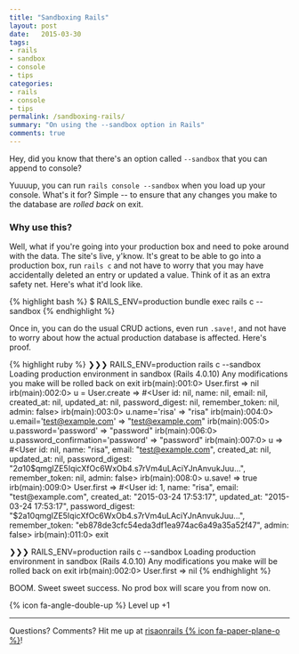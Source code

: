 ```yaml
---
title: "Sandboxing Rails"
layout: post
date:   2015-03-30
tags:
- rails
- sandbox
- console
- tips
categories: 
- rails
- console
- tips
permalink: /sandboxing-rails/
summary: "On using the --sandbox option in Rails"
comments: true
---
```


Hey, did you know that there's an option called `--sandbox` that you can append to console? 

Yuuuup, you can run `rails console --sandbox` when you load up your console. What's it for? Simple -- to ensure that any changes you make to the database are _rolled back_ on exit.

### Why use this?

Well, what if you're going into your production box and need to poke around with the data. The site's live, y'know. It's great to be able to go into a production box, run `rails c` and not have to worry that you may have accidentally deleted an entry or updated a value. Think of it as an extra safety net. Here's what it'd look like.

{% highlight bash %}
$ RAILS_ENV=production bundle exec rails c --sandbox
{% endhighlight %}

Once in, you can do the usual CRUD actions, even run `.save!`, and not have to worry about how the actual production database is affected. Here's proof.

{% highlight ruby %}
❯❯❯ RAILS_ENV=production rails c --sandbox
Loading production environment in sandbox (Rails 4.0.10)
Any modifications you make will be rolled back on exit
irb(main):001:0> User.first
=> nil
irb(main):002:0> u = User.create
=> #<User id: nil, name: nil, email: nil, created_at: nil, updated_at: nil, password_digest: nil, remember_token: nil, admin: false>
irb(main):003:0> u.name='risa'
=> "risa"
irb(main):004:0> u.email='test@example.com'
=> "test@example.com"
irb(main):005:0> u.password='password'
=> "password"
irb(main):006:0> u.password_confirmation='password'
=> "password"
irb(main):007:0> u
=> #<User id: nil, name: "risa", email: "test@example.com", created_at: nil, updated_at: nil, password_digest:    "$2a$10$qmgIZE5IqicXfOc6WxOb4.s7rVm4uLAciYJnAnvukJuu...", remember_token: nil, admin: false>
irb(main):008:0> u.save!
=> true
irb(main):009:0> User.first
=> #<User id: 1, name: "risa", email: "test@example.com", created_at: "2015-03-24 17:53:17", updated_at: "2015-03-24 17:53:17",     password_digest: "$2a$10$qmgIZE5IqicXfOc6WxOb4.s7rVm4uLAciYJnAnvukJuu...", remember_token:    "eb878de3cfc54eda3df1ea974ac6a49a35a52f47", admin: false>
irb(main):011:0> exit

❯❯❯ RAILS_ENV=production rails c --sandbox
Loading production environment in sandbox (Rails 4.0.10)
Any modifications you make will be rolled back on exit
irb(main):002:0> User.first
=> nil
{% endhighlight %}

BOOM. Sweet sweet success. No prod box will scare you from now on.

{% icon fa-angle-double-up %} Level up +1

***

Questions? Comments? Hit me up at [risaonrails {% icon fa-paper-plane-o %}][email]!

[email]: mailto:risaonrails@gmail.com